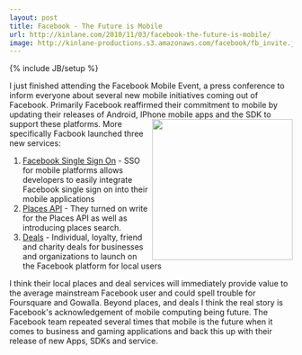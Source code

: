 ```yaml
---
layout: post
title: Facebook - The Future is Mobile
url: http://kinlane.com/2010/11/03/facebook-the-future-is-mobile/
image: http://kinlane-productions.s3.amazonaws.com/facebook/fb_invite.jpg
---
```

{% include JB/setup %}
<p>
     I just finished attending the Facebook Mobile Event, a press conference to inform everyone about several new mobile initiatives coming out of Facebook. Primarily Facebook reaffirmed their commitment to mobile by updating their releases of Android, IPhone mobile apps and the SDK to support these platforms. <img class="c1" src="http://kinlane-productions.s3.amazonaws.com/facebook/fb_invite.jpg" alt="" width="250" align="right" /> More specifically Facbook launched three new services:
</p>
<ol class="mainlist">
     <li>
          <a href="http://www.facebook.com/pages/Single-sign-on/108568432501463" target="_blank">Facebook Single Sign On</a> - SSO for mobile platforms allows developers to easily integrate Facebook single sign on into their mobile applications
     </li>
     <li>
          <a href="http://developers.facebook.com/docs/api#places" target="_blank">Places API</a> - They turned on write for the Places API as well as introducing places search.
     </li>
     <li>
          <a href="http://blog.facebook.com/blog.php?post=446183422130" target="_blank">Deals</a> - Individual, loyalty, friend and charity deals for businesses and organizations to launch on the Facebook platform for local users
     </li>
</ol>
<p>
     I think their local places and deal services will immediately provide value to the average mainstream Facebook user and could spell trouble for Foursquare and Gowalla. Beyond places, and deals I think the real story is Facebook's acknowledgement of mobile computing being future. The Facebook team repeated several times that mobile is the future when it comes to business and gaming applications and back this up with their release of new Apps, SDKs and service.
</p>